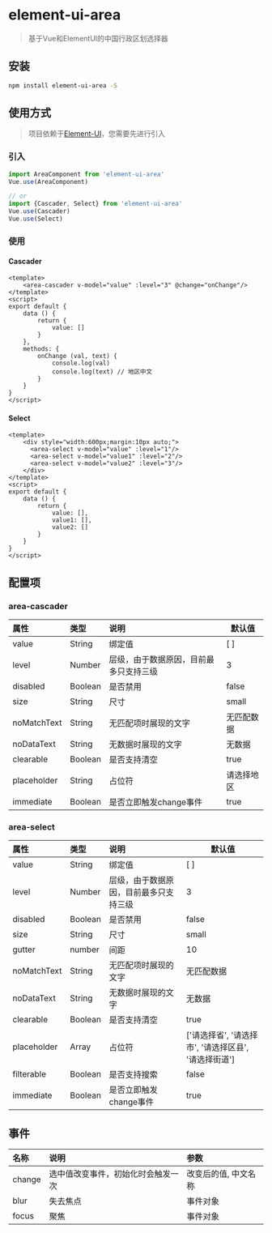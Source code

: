 # element-ui-area

> 基于Vue和ElementUI的中国行政区划选择器

## 安装

```bash
npm install element-ui-area -S
```

## 使用方式

> 项目依赖于[Element-UI](https://github.com/ElemeFE/element)，您需要先进行引入

### 引入
```javascript
import AreaComponent from 'element-ui-area'
Vue.use(AreaComponent)

// or
import {Cascader, Select} from 'element-ui-area'
Vue.use(Cascader)
Vue.use(Select)
```

### 使用

#### Cascader
```vue
<template>
    <area-cascader v-model="value" :level="3" @change="onChange"/>
</template>
<script>
export default {
    data () {
        return {
            value: []
        }
    },
    methods: {
        onChange (val, text) {
            console.log(val)
            console.log(text) // 地区中文
        }
    }
}
</script>
```

#### Select
```vue
<template>
    <div style="width:600px;margin:10px auto;">
      <area-select v-model="value" :level="1"/>
      <area-select v-model="value1" :level="2"/>
      <area-select v-model="value2" :level="3"/>
    </div>
</template>
<script>
export default {
    data () {
        return {
            value: [],
            value1: [],
            value2: []
        }
    }
}
</script>
```

## 配置项

### area-cascader

| 属性 | 类型 | 说明 | 默认值 |
| :------ | :------ | :------ | --- |
| value | String | 绑定值 | [ ] |
| level | Number | 层级，由于数据原因，目前最多只支持三级 | 3 |
| disabled | Boolean | 是否禁用 | false |
| size | String | 尺寸 | small |
| noMatchText | String | 无匹配项时展现的文字 | 无匹配数据 |
| noDataText | String | 无数据时展现的文字 | 无数据 |
| clearable | Boolean | 是否支持清空 | true |
| placeholder | String | 占位符 | 请选择地区 |
| immediate | Boolean | 是否立即触发change事件 | true |

### area-select

| 属性 | 类型 | 说明 | 默认值 |
| :------ | :------ | :------ | --- |
| value | String | 绑定值 | [ ] |
| level | Number | 层级，由于数据原因，目前最多只支持三级 | 3 |
| disabled | Boolean | 是否禁用 | false |
| size | String | 尺寸 | small |
| gutter | number | 间距 | 10 |
| noMatchText | String | 无匹配项时展现的文字 | 无匹配数据 |
| noDataText | String | 无数据时展现的文字 | 无数据 |
| clearable | Boolean | 是否支持清空 | true |
| placeholder | Array | 占位符 | ['请选择省', '请选择市', '请选择区县', '请选择街道'] |
|filterable | Boolean | 是否支持搜索 | false |
| immediate | Boolean | 是否立即触发change事件 | true |

## 事件

| 名称 | 说明 | 参数 |
| :------ | :------ | :------ |
| change | 选中值改变事件，初始化时会触发一次 | 改变后的值, 中文名称 |
| blur | 失去焦点 | 事件对象 |
| focus | 聚焦 | 事件对象|